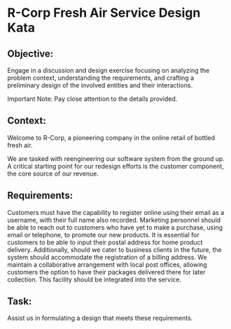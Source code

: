 # R-Corp Fresh Air Service Design Kata

## Objective:
Engage in a discussion and design exercise focusing on analyzing the problem context, understanding the requirements, and crafting a preliminary design of the involved entities and their interactions.

Important Note: Pay close attention to the details provided.

## Context:
Welcome to R-Corp, a pioneering company in the online retail of bottled fresh air.

We are tasked with reengineering our software system from the ground up. A critical starting point for our redesign efforts is the customer component, the core source of our revenue.

## Requirements:

Customers must have the capability to register online using their email as a username, with their full name also recorded.
Marketing personnel should be able to reach out to customers who have yet to make a purchase, using email or telephone, to promote our new products.
It is essential for customers to be able to input their postal address for home product delivery. Additionally, should we cater to business clients in the future, the system should accommodate the registration of a billing address.
We maintain a collaborative arrangement with local post offices, allowing customers the option to have their packages delivered there for later collection. This facility should be integrated into the service.

## Task:
Assist us in formulating a design that meets these requirements.